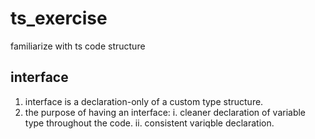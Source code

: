 # ts_exercise

familiarize with ts code structure

## interface

1. interface is a declaration-only of a custom type structure.
2. the purpose of having an interface:
  i. cleaner declaration of variable type throughout the code.
  ii. consistent variqble declaration.